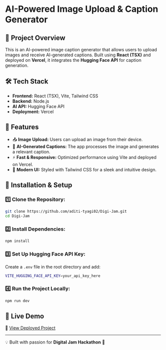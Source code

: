 # AI-Powered Image Upload & Caption Generator

## 🚀 Project Overview
This is an AI-powered image caption generator that allows users to upload images and receive AI-generated captions. Built using **React (TSX)** and deployed on **Vercel**, it integrates the **Hugging Face API** for caption generation.

## 🛠 Tech Stack
- **Frontend:** React (TSX), Vite, Tailwind CSS
- **Backend:** Node.js
- **AI API:** Hugging Face API
- **Deployment:** Vercel

## 🎯 Features
- 📤 **Image Upload:** Users can upload an image from their device.
- 🤖 **AI-Generated Captions:** The app processes the image and generates a relevant caption.
- ⚡ **Fast & Responsive:** Optimized performance using Vite and deployed on Vercel.
- 🎨 **Modern UI:** Styled with Tailwind CSS for a sleek and intuitive design.

## 📌 Installation & Setup
### 1️⃣ Clone the Repository:
```bash
git clone https://github.com/aditi-tyagi02/Digi-Jam.git
cd Digi-Jam
```

### 2️⃣ Install Dependencies:
```bash
npm install
```

### 3️⃣ Set Up Hugging Face API Key:
Create a `.env` file in the root directory and add:
```bash
VITE_HUGGING_FACE_API_KEY=your_api_key_here
```

### 4️⃣ Run the Project Locally:
```bash
npm run dev
```


## 🔗 Live Demo
🔗 [View Deployed Project](https://digi-jam.vercel.app/)


---

💡 Built with passion for **Digital Jam Hackathon** 🎉


